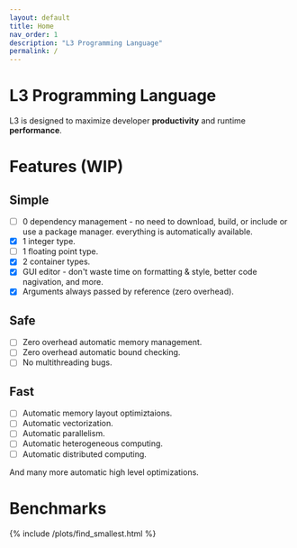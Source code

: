 ```yaml
---
layout: default
title: Home
nav_order: 1
description: "L3 Programming Language"
permalink: /
---
```


# L3 Programming Language

L3 is designed to maximize developer **productivity** and runtime **performance**.

# Features (WIP)

## Simple

- [ ] 0 dependency management - no need to download, build, or include or use a package manager. everything is automatically available.
- [x] 1 integer type.
- [ ] 1 floating point type.
- [x] 2 container types.
- [x] GUI editor - don't waste time on formatting & style, better code nagivation, and more.
- [x] Arguments always passed by reference (zero overhead).

## Safe

- [ ] Zero overhead automatic memory management.
- [ ] Zero overhead automatic bound checking.
- [ ] No multithreading bugs.

## Fast

- [ ] Automatic memory layout optimiztaions.
- [ ] Automatic vectorization.
- [ ] Automatic parallelism.
- [ ] Automatic heterogeneous computing.
- [ ] Automatic distributed computing.

And many more automatic high level optimizations.

# Benchmarks

{% include /plots/find_smallest.html %}